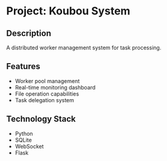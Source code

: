 # Project: Koubou System

## Description
A distributed worker management system for task processing.

## Features
- Worker pool management
- Real-time monitoring dashboard
- File operation capabilities
- Task delegation system

## Technology Stack
- Python
- SQLite
- WebSocket
- Flask
